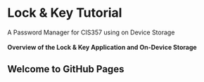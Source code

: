 # Lock & Key Tutorial
A Password Manager for CIS357 using on Device Storage<br><br>
<strong>Overview of the Lock & Key Application and On-Device Storage</strong>

## Welcome to GitHub Pages
